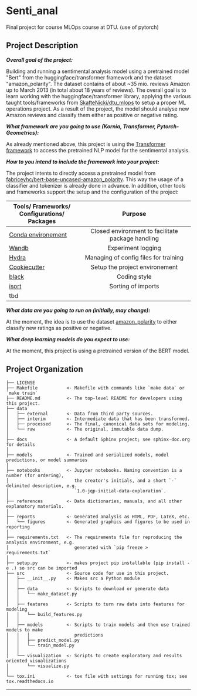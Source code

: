 Senti_anal
==============================

Final project for course MLOps course at DTU. (use of pytorch) 

Project Description
------------

**_Overall goal of the project:_**

Building and running a sentimental analysis model using a pretrained model "Bert" from the huggingface/transformer framework and the dataset "amazon_polarity".
The dataset contains of about ~35 mio. reviews Amazon up to March 2013 (in total about 18 years of reviews). 
The overall goal is to learn working with the huggingface/transformer library, applying the various taught tools/frameworks from [SkafteNicki/dtu_mlops](https://github.com/SkafteNicki/dtu_mlops) to setup a proper ML operations project. 
As a result of the project, the model should analyse new Amazon reviews and classify them either as positive or negative rating. 


**_What framework are you going to use (Kornia, Transformer, Pytorch-Geometrics):_**

As already mentioned above, this project is using the [Transformer framework](https://github.com/huggingface/transformers) to access the pretrained NLP model for the sentimental analysis.


**_How to you intend to include the framework into your project:_**

The project intents to directly access a pretrained model from [fabriceyhc/bert-base-uncased-amazon_polarity](https://huggingface.co/fabriceyhc/bert-base-uncased-amazon_polarity/tree/main). This way the usage of a classifier and tokenizer is already done in advance. 
In addition, other tools and frameworks support the setup and the configuration of the project:
    
| Tools/ Frameworks/<br/>Configurations/ Packages                                       |                      Purpose                      |
|---------------------------------------------------------------------------------------|:-------------------------------------------------:|
| [Conda environement](https://docs.conda.io/en/latest/)                                | Closed environment to facilitate package handling |
| [Wandb](https://wandb.ai/site)                                                        |                Experiment logging                 |
| [Hydra](https://hydra.cc/docs/intro/)                                                 |       Managing of config files for training       | 
| [Cookiecutter](https://github.com/cookiecutter/cookiecutter)                          |          Setup the project environement           |
| [black](https://github.com/psf/black/commit/61fe8418cc868723759fb08d76adab1542bb7630) |                   Coding style                    |
| [isort](https://github.com/PyCQA/isort)                                               |                Sorting of imports                 |
|tbd |                                                   |


**_What data are you going to run on (initially, may change):_**

At the moment, the idea is to use the dataset [amazon_polarity](https://huggingface.co/datasets/amazon_polarity) to either classify new ratings as positive or negative.


**_What deep learning models do you expect to use:_**

At the moment, this project is using a pretrained version of the BERT model. 


Project Organization
------------

    ├── LICENSE
    ├── Makefile           <- Makefile with commands like `make data` or `make train`
    ├── README.md          <- The top-level README for developers using this project.
    ├── data
    │   ├── external       <- Data from third party sources.
    │   ├── interim        <- Intermediate data that has been transformed.
    │   ├── processed      <- The final, canonical data sets for modeling.
    │   └── raw            <- The original, immutable data dump.
    │
    ├── docs               <- A default Sphinx project; see sphinx-doc.org for details
    │
    ├── models             <- Trained and serialized models, model predictions, or model summaries
    │
    ├── notebooks          <- Jupyter notebooks. Naming convention is a number (for ordering),
    │                         the creator's initials, and a short `-` delimited description, e.g.
    │                         `1.0-jqp-initial-data-exploration`.
    │
    ├── references         <- Data dictionaries, manuals, and all other explanatory materials.
    │
    ├── reports            <- Generated analysis as HTML, PDF, LaTeX, etc.
    │   └── figures        <- Generated graphics and figures to be used in reporting
    │
    ├── requirements.txt   <- The requirements file for reproducing the analysis environment, e.g.
    │                         generated with `pip freeze > requirements.txt`
    │
    ├── setup.py           <- makes project pip installable (pip install -e .) so src can be imported
    ├── src                <- Source code for use in this project.
    │   ├── __init__.py    <- Makes src a Python module
    │   │
    │   ├── data           <- Scripts to download or generate data
    │   │   └── make_dataset.py
    │   │
    │   ├── features       <- Scripts to turn raw data into features for modeling
    │   │   └── build_features.py
    │   │
    │   ├── models         <- Scripts to train models and then use trained models to make
    │   │   │                 predictions
    │   │   ├── predict_model.py
    │   │   └── train_model.py
    │   │
    │   └── visualization  <- Scripts to create exploratory and results oriented visualizations
    │       └── visualize.py
    │
    └── tox.ini            <- tox file with settings for running tox; see tox.readthedocs.io


--------
